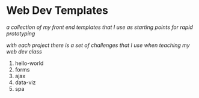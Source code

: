 # Web Dev Templates

_a collection of my front end templates that I use as starting points for rapid prototyping_

_with each project there is a set of challenges that I use when teaching my web dev class_

1. hello-world
2. forms
3. ajax
4. data-viz
5. spa
